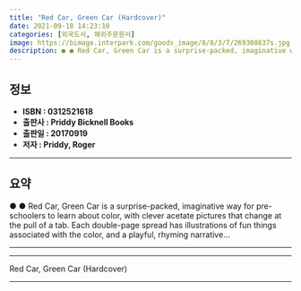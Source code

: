 ```yaml
---
title: "Red Car, Green Car (Hardcover)"
date: 2021-09-18 14:23:10
categories: [외국도서, 해외주문원서]
image: https://bimage.interpark.com/goods_image/8/8/3/7/269308837s.jpg
description: ● ● Red Car, Green Car is a surprise-packed, imaginative way for pre-schoolers to learn about color, with clever acetate pictures that change at the pull of a
---
```


## **정보**

- **ISBN : 0312521618**
- **출판사 : Priddy Bicknell Books**
- **출판일 : 20170919**
- **저자 : Priddy, Roger**

------



## **요약**

●  ●  Red Car, Green Car is a surprise-packed, imaginative way for pre-schoolers to learn about color, with clever acetate pictures that change at the pull of a tab. Each double-page spread has illustrations of fun things associated with the color, and a playful, rhyming narrative... 

------



------


Red Car, Green Car (Hardcover) 

------


